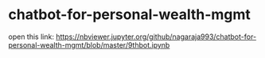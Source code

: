 # chatbot-for-personal-wealth-mgmt
open this link: https://nbviewer.jupyter.org/github/nagaraja993/chatbot-for-personal-wealth-mgmt/blob/master/9thbot.ipynb
